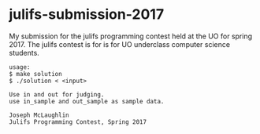 # julifs-submission-2017
My submission for the julifs programming contest held at the UO for spring 2017. The julifs contest is for is for UO underclass computer science students.

```
usage:
$ make solution 
$ ./solution < <input> 

Use in and out for judging.
use in_sample and out_sample as sample data.

Joseph McLaughlin
Julifs Programming Contest, Spring 2017
```
